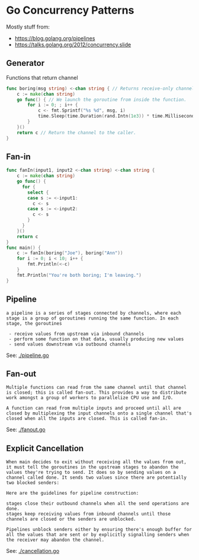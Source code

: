 # Go Concurrency Patterns

Mostly stuff from:

- https://blog.golang.org/pipelines
- https://talks.golang.org/2012/concurrency.slide

## Generator

Functions that return channel

```go
func boring(msg string) <-chan string { // Returns receive-only channel of strings.
    c := make(chan string)
    go func() { // We launch the goroutine from inside the function.
        for i := 0; ; i++ {
            c <- fmt.Sprintf("%s %d", msg, i)
            time.Sleep(time.Duration(rand.Intn(1e3)) * time.Millisecond)
        }
    }()
    return c // Return the channel to the caller.
}
```

## Fan-in

```go
func fanIn(input1, input2 <-chan string) <-chan string {
    c := make(chan string)
    go func() {
      for {
        select {
        case s := <-input1:
          c <- s
        case s := <-input2:
          c <- s
        }
      }
    }()
    return c
}
func main() {
    c := fanIn(boring("Joe"), boring("Ann"))
    for i := 0; i < 10; i++ {
        fmt.Println(<-c)
    }
    fmt.Println("You're both boring; I'm leaving.")
}
```

## Pipeline

```
a pipeline is a series of stages connected by channels, where each stage is a group of goroutines running the same function. In each stage, the goroutines
 
 - receive values from upstream via inbound channels
 - perform some function on that data, usually producing new values
 - send values downstream via outbound channels

```

See: [./pipeline.go](./pipeline.go)

## Fan-out

```
Multiple functions can read from the same channel until that channel is closed; this is called fan-out. This provides a way to distribute work amongst a group of workers to parallelize CPU use and I/O.

A function can read from multiple inputs and proceed until all are closed by multiplexing the input channels onto a single channel that's closed when all the inputs are closed. This is called fan-in.
```

See: [./fanout.go](./fanout.go)

## Explicit Cancellation

```cgo
When main decides to exit without receiving all the values from out, it must tell the goroutines in the upstream stages to abandon the values they're trying to send. It does so by sending values on a channel called done. It sends two values since there are potentially two blocked senders:

Here are the guidelines for pipeline construction:

stages close their outbound channels when all the send operations are done.
stages keep receiving values from inbound channels until those channels are closed or the senders are unblocked.

Pipelines unblock senders either by ensuring there's enough buffer for all the values that are sent or by explicitly signalling senders when the receiver may abandon the channel.
```

See: [./cancellation.go](./cancellation.go)
